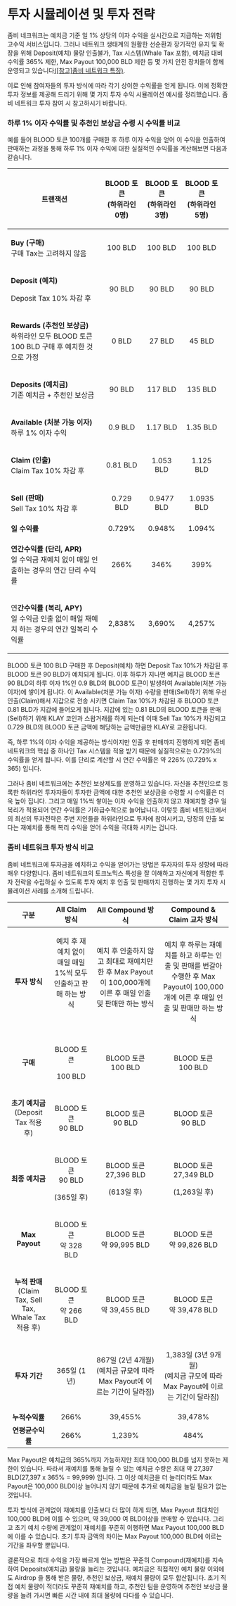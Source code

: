 # 투자 시뮬레이션 및 투자 전략

좀비 네크워크는 예치금 기준 일 1% 상당의 이자 수익을 실시간으로 지급하는 저위험 고수익 서비스입니다. 그러나 네트워크 생태계의 원활한 선순환과 장기적인 유지 및 확장을 위해 Deposit(예치) 물량 인출불가, Tax 시스템(Whale Tax 포함), 예치금 대비 수익률 365% 제한, Max Payout 100,000 BLD 제한 등 몇 가지 안전 장치들이 함께 운영되고 있습니다[(\[참고\]좀비 네트워크 특징)](broken-reference).&#x20;

이로 인해 참여자들의 투자 방식에 따라 각기 상이한 수익률을 얻게 됩니다. 이에 정확한 투자 정보를 제공해 드리기 위해 몇 가지 투자 수익 시뮬레이션 예시를 정리했습니다. 좀비 네트워크 투자 참여 시 참고하시기 바랍니다.

### 하루 1% 이자 수익률 및 추천인 보상금 수령 시 수익률 비교

예를 들어 BLOOD 토큰 100개를 구매한 후 하루 이자 수익을 얻어 이 수익을 인출하여 판매하는 과정을 통해 하루 1% 이자 수익에 대한 실질적인 수익률을 계산해보면 다음과 같습니다.

| **트랜잭션**                                                                                               | <p><strong>BLOOD 토큰</strong><br><strong>(하위라인 0명)</strong></p> | <p><strong>BLOOD 토큰</strong><br><strong>(하위라인 3명)</strong></p> | <p><strong>BLOOD 토큰</strong><br><strong>(하위라인 5명)</strong></p> |   |
| ------------------------------------------------------------------------------------------------------ | :------------------------------------------------------------: | :------------------------------------------------------------: | :------------------------------------------------------------: | - |
| <p><strong>Buy (구매)</strong><br><strong></strong>구매 Tax는 고려하지 않음</p>                                   |                            100  BLD                            |                             100 BLD                            |                             100 BLD                            |   |
| <p><strong>Deposit (예치)</strong> </p><p>Deposit Tax 10% 차감 후</p>                                       |                             90 BLD                             |                             90 BLD                             |                             90 BLD                             |   |
| <p><strong>Rewards (추천인 보상금)</strong><br><strong></strong>하위라인 모두 BLOOD 토큰 100 BLD 구매 후 예치한 것으로 가정</p> |                              0 BLD                             |                             27 BLD                             |                             45 BLD                             |   |
| <p><strong>Deposits (예치금)</strong><br><strong></strong>기존 예치금 + 추천인 보상금</p>                            |                             90 BLD                             |                             117 BLD                            |                             135 BLD                            |   |
| <p><strong>Available (처분 가능 이자)</strong><br><strong></strong>하루 1% 이자 수익</p>                           |                             0.9 BLD                            |                            1.17 BLD                            |                            1.35 BLD                            |   |
| <p><strong>Claim (인출)</strong><br><strong></strong>Claim Tax 10% 차감 후</p>                              |                            0.81 BLD                            |                            1.053 BLD                           |                            1.125 BLD                           |   |
| <p><strong>Sell (판매)</strong><br><strong></strong>Sell Tax 10% 차감 후</p>                                |                            0.729 BLD                           |                           0.9477 BLD                           |                           1.0935 BLD                           |   |
| **일 수익률**                                                                                              |                             0.729%                             |                             0.948%                             |                             1.094%                             |   |
| <p><strong>연간수익률 (단리, APR)</strong><br>일 수익금 재예치 없이 매일 인출하는 경우의 연간 단리 수익률</p>                          |                              266%                              |                              346%                              |                              399%                              |   |
| <p>연<strong>간수익률 (복리, APY)</strong><br>일 수익금 인출 없이 매일 재예치 하는 경우의 연간 일복리 수익률</p>                        |                             2,838%                             |                             3,690%                             |                             4,257%                             |   |

BLOOD 토큰 100 BLD 구매한 후 Deposit(예치) 하면 Deposit Tax 10%가 차감된 후 BLOOD 토큰 90 BLD가 예치되게 됩니다. 이후 하루가 지나면 예치금 BLOOD 토큰 90 BLD의 하루 이자 1%인 0.9 BLD의 BLOOD 토큰이 발생하여 Available(처분 가능 이자)에 쌓이게 됩니다. 이 Available(처분 가능 이자) 수량을 판매(Sell)하기 위해 우선 인출(Claim)해서 지갑으로 전송 시키면 Claim Tax 10%가 차감된 후 BLOOD 토큰 0.81 BLD가 지갑에 들어오게 됩니다. 지갑에 있는 0.81 BLD의 BLOOD 토큰을 판매(Sell)하기 위해 KLAY 코인과 스왑거래를 하게 되는데 이때 Sell Tax 10%가 차감되고 0.729 BLD의 BLOOD 토큰 금액에 해당하는 금액만큼만 KLAY로 교환됩니다.&#x20;

즉, 하루 1%의 이자 수익을 제공하는 방식이지만 인출 후 판매까지 진행하게 되면 좀비 네트워크의 핵심 중 하나인 Tax 시스템을 적용 받기 때문에 실질적으로는 0.729%의 수익률을 얻게 됩니다. 이를 단리로 계산할 시 연간 수익률은 약 226% (0.729% x 365) 입니다.

그러나 좀비 네트워크에는 추천인 보상제도를 운영하고 있습니다. 자신을 추천인으로 등록한 하위라인 투자자들이 투자한 금액에 대한 추천인 보상금을 수령할 시 수익률은 더욱 높아 집니다. 그리고 매일 1%씩 쌓이는 이자 수익을 인출하지 않고 재예치할 경우 일 복리가 적용되어 연간 수익률은 기하급수적으로 늘어납니다. 이렇듯 좀비 네트워크에서의 최선의 투자전략은 주변 지인들을 하위라인으로 투자에 참여시키고, 당장의 인출 보다는 재예치를 통해 복리 수익을 얻어 수익을 극대화 시키는 겁니다.

### 좀비 네트워크 투자 방식 비교

좀비 네트워크에 투자금을 예치하고 수익을 얻어가는 방법은 투자자의 투자 성향에 따라 매우 다양합니다. 좀비 네트워크의 토크노믹스 특성을 잘 이해하고 자신에게 적합한 투자 전략을 수립하실 수 있도록 투자 예치 후 인출 및 판매까지 진행하는 몇 가지 투자 시뮬레이션 사례를 소개해 드립니다.

|                                 **구분**                                 |                      **All Claim 방식**                     |                                  **All Compound 방식**                                  |                              **Compound & Claim 교차 방식**                              |
| :--------------------------------------------------------------------: | :-------------------------------------------------------: | :-----------------------------------------------------------------------------------: | :----------------------------------------------------------------------------------: |
|                                **투자 방식**                               | <p>예치 후 재예치 없이 매일 매일 1%씩 모두 인출하고 판매 하는 방식<br><br><br></p> | <p>예치 후 인출하지 않고 최대로 재예치만 한 후 Max Payout이 100,000개에 이른 후 매일 인출 및 판매만 하는 방식<br><br></p> | 예치 후 하루는 재예치를 하고 하루는 인출 및 판매를 번갈아 수행한 후 Max Payout이 100,000개에 이른 후 매일 인출 및 판매만 하는 방식 |
|                                 **구매**                                 |               <p>BLOOD 토큰</p><p>100 BLD</p>               |                               <p>BLOOD 토큰<br>100 BLD</p>                              |                              <p>BLOOD 토큰<br>100 BLD</p>                              |
|          <p><strong>초기 예치금</strong><br>(Deposit Tax 적용 후)</p>          |                 <p>BLOOD 토큰<br>90 BLD</p>                 |                               <p>BLOOD 토큰<br>90 BLD</p>                               |                               <p>BLOOD 토큰<br>90 BLD</p>                              |
|                               **최종 예치금**                               |          <p>BLOOD 토큰<br>90 BLD</p><p>(365일 후)</p>         |                     <p>BLOOD 토큰 <br>27,396 BLD</p><p>(613일 후)</p>                     |                    <p>BLOOD 토큰 <br>27,349 BLD</p><p>(1,263일 후)</p>                   |
|                             **Max Payout**                             |                <p>BLOOD 토큰<br>약 328 BLD</p>               |                            <p>BLOOD 토큰<br>약 99,995 BLD</p>                            |                            <p>BLOOD 토큰<br>약 99,826 BLD</p>                           |
| <p><strong>누적 판매</strong><br>(Claim Tax, Sell Tax, Whale Tax 적용 후)</p> |                <p>BLOOD 토큰<br>약 266 BLD</p>               |                            <p>BLOOD 토큰<br>약 39,455 BLD</p>                            |                            <p>BLOOD 토큰<br>약 39,478 BLD</p>                           |
|                                **투자 기간**                               |                         365일 (1년)                         |              <p>867일 (2년 4개월)<br>(예치금 규모에 따라 Max Payout에 이르는 기간이 달라짐)</p>             |            <p>1,383일 (3년 9개월)<br>(예치금 규모에 따라 Max Payout에 이르는 기간이 달라짐)</p>            |
|                                **누적수익률**                               |                            266%                           |                                        39,455%                                        |                                        39,478%                                       |
|                               **연평균수익률**                               |                            266%                           |                                         1,239%                                        |                                         484%                                         |

Max Payout은 예치금의 365%까지 가능하지만 최대 100,000 BLD를 넘지 못하는 제한이 있습니다. 따라서 재예치를 통해 늘릴 수 있는 예치금 수량은 최대 약 27,397 BLD(27,397 x 365% = 99,999) 입니다. 그 이상 예치금을 더 늘리더라도 Max Payout은 100,000 BLD이상 늘어나지 않기 때문에 추가로 예치금을 늘릴 필요가 없는 것입니다.&#x20;

투자 방식에 관계없이 재예치를 인출보다 더 많이 하게 되면, Max Payout 최대치인 100,000 BLD에 이를 수 있으며, 약 39,000 여 BLD이상을 판매할 수 있습니다. 그리고 초기 예치 수량에 관계없이 재예치를 꾸준히 이행하면 Max Payout 100,000 BLD에 이를 수 있습니다. 초기 투자 금액의 차이는 Max Payout 100,000 BLD에 이르는 기간을 좌우할 뿐입니다.&#x20;

결론적으로 최대 수익을 가장 빠르게 얻는 방법은 꾸준히 Compound(재예치)를 지속하여 Deposits(예치금) 물량을 늘리는 것입니다. 예치금은 직접적인 예치 물량 이외에도 Airdrop 을 통해 받은 물량, 추천인 보상금, 재예치 물량이 모두 합산됩니다. 초기 직접 예치 물량이 적더라도 꾸준히 재예치를 하고, 추천인 팀을 운영하며 추천인 보상금 물량을 늘려 가시면 빠른 시간 내에 최대 물량에 다다를 수 있습니다.
